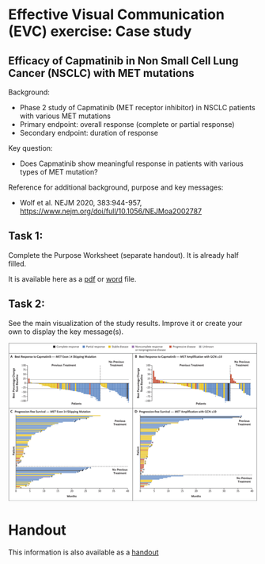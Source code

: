 # Effective Visual Communication (EVC) exercise: Case study

## Efficacy of Capmatinib in Non Small Cell Lung Cancer (NSCLC) with MET mutations

Background:

 -	Phase 2 study of Capmatinib (MET receptor inhibitor) in NSCLC patients with various MET mutations
 -	Primary endpoint: overall response (complete or partial response) 
 -	Secondary endpoint: duration of response

Key question: 
- Does Capmatinib show meaningful response in patients with various types of MET mutation?

Reference for additional background, purpose and key messages:
- Wolf et al. NEJM 2020, 383:944-957, https://www.nejm.org/doi/full/10.1056/NEJMoa2002787

## Task 1:

Complete the Purpose Worksheet (separate handout). It is already half filled.

It is available here as a [pdf](https://github.com/GraphicsPrinciples/IBC2022/blob/main/Capmatinib_purpose_worksheet.pdf) or [word](https://github.com/GraphicsPrinciples/IBC2022/blob/main/Capmatinib_purpose_worksheet.docx) file. 

## Task 2:

See the main visualization of the study results. Improve it or create your own to display the key message(s).

![image](results.png) 


# Handout

This information is also available as a [handout](https://github.com/GraphicsPrinciples/IBC2022/blob/main/Capmatinib_case_study.pdf)
